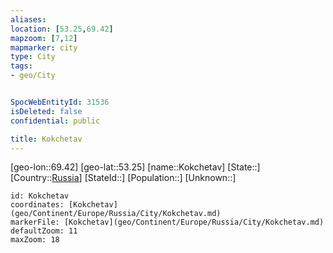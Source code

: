 ```yaml
---
aliases: 
location: [53.25,69.42]
mapzoom: [7,12] 
mapmarker: city 
type: City
tags:
- geo/City


SpocWebEntityId: 31536
isDeleted: false
confidential: public

title: Kokchetav
---
```

[geo-lon::69.42]
[geo-lat::53.25]
[name::Kokchetav]
[State::]
[Country::[Russia](geo/Continent/Europe/Russia.md)]
[StateId::]
[Population::]
[Unknown::]


```leaflet
id: Kokchetav
coordinates: [Kokchetav](geo/Continent/Europe/Russia/City/Kokchetav.md)
markerFile: [Kokchetav](geo/Continent/Europe/Russia/City/Kokchetav.md)
defaultZoom: 11 
maxZoom: 18
```


